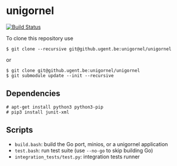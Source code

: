 unigornel
=========

[![Build Status](https://jenkins.unigornel.org/buildStatus/icon?job=unigornel-master)](https://jenkins.unigornel.org/job/unigornel-master/)

To clone this repository use

```
$ git clone --recursive git@github.ugent.be:unigornel/unigornel
```

or

```
$ git clone git@github.ugent.be:unigornel/unigornel
$ git submodule update --init --recursive
```

## Dependencies

```
# apt-get install python3 python3-pip
# pip3 install junit-xml
```

## Scripts

  - `build.bash`: build the Go port, minios, or a unigornel application
  - `test.bash`: run test suite (use `--no-go` to skip building Go)
  - `integration_tests/test.py`: integration tests runner
